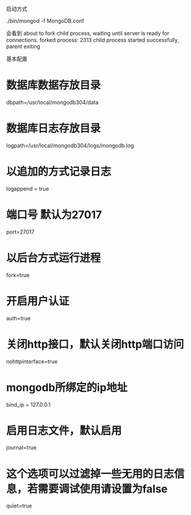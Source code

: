 启动方式

./bin/mongod -f MongoDB.conf 

会看到 
about to fork child process, waiting until server is ready for connections.
forked process: 2313
child process started successfully, parent exiting

基本配置

# 数据库数据存放目录

dbpath=/usr/local/mongodb304/data
# 数据库日志存放目录
logpath=/usr/local/mongodb304/logs/mongodb.log 
# 以追加的方式记录日志
logappend = true
# 端口号 默认为27017
port=27017 
# 以后台方式运行进程
fork=true 
# 开启用户认证
auth=true
# 关闭http接口，默认关闭http端口访问
nohttpinterface=true
# mongodb所绑定的ip地址
bind_ip = 127.0.0.1 
# 启用日志文件，默认启用
journal=true 
# 这个选项可以过滤掉一些无用的日志信息，若需要调试使用请设置为false

quiet=true 